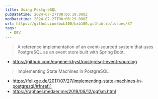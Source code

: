 ```yaml
---
title: Using PostgreSQL
pubDatetime: 2024-07-27T08:06:19.000Z
modDatetime: 2024-07-27T08:06:29.000Z
url: https://github.com/bxb100/bxb100.github.io/issues/57
tags:
  - DEV
---
```


> A reference implementation of an event-sourced system that uses PostgreSQL as an event store built with Spring Boot.

- https://github.com/eugene-khyst/postgresql-event-sourcing

> Implementing State Machines in PostgreSQL

- https://felixge.de/2017/07/27/implementing-state-machines-in-postgresql/#fnref:1
- https://raphael.medaer.me/2019/06/12/pgfsm.html
